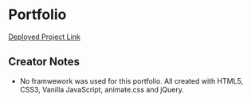 # Portfolio

[Deployed Project Link](http://richard-turner.com/)

## Creator Notes

* No framwework was used for this portfolio. All created with HTML5, CSS3, Vanilla JavaScript, animate.css and jQuery.
